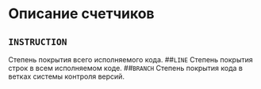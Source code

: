 # Описание счетчиков

## `INSTRUCTION`
Степень покрытия всего исполняемого кода.
##`LINE`
Степень покрытия строк в всем исполняемом коде.
##`BRANCH`
Степень покрытия кода в ветках системы контроля версий.
